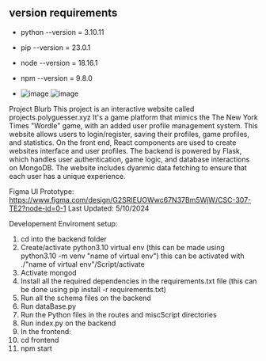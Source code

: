 ## version requirements

- python --version = 3.10.11
- pip --version = 23.0.1
- node --version = 18.16.1
- npm --version = 9.8.0

- ![image](https://github.com/satiwari26/polyGusser/assets/122580195/7504c964-ab11-469b-9b61-f660ce50404f)
![image](https://github.com/satiwari26/polyGusser/assets/122580195/a797fd9a-7be6-4d3e-abd4-758fd3d050d5)

Project Blurb
This project is an interactive website called projects.polyguesser.xyz It's a game platform that mimics the The New York Times "Wordle" game, with an added user profile management system. This website allows users to login/register, saving their profiles, game profiles, and statistics. On the front end, React components are used to create websites interface and user profiles. The backend is powered by Flask, which handles user authentication, game logic, and database interactions on MongoDB. The website includes dyanmic data fetching to ensure that each user has a unique experience. 

Figma UI Prototype:
https://www.figma.com/design/G2SRlEUOWwc67N37Bm5WjW/CSC-307-TE2?node-id=0-1
Last Updated: 5/10/2024

Developement Enviroment setup:
1. cd into the backend folder
2. Create/activate python3.10 virtual env (this can be made using python3.10 -m venv "name of virtual env") this can be activated   with ./"name of virtual env"/Script/activate
3. Activate mongod
4. Install all the required dependencies in the requirements.txt file (this can be done using pip install -r requirements.txt)
5. Run all the schema files on the backend 
6. Run dataBase.py
7. Run the Python files in the routes and miscScript directories
8. Run index.py on the backend 
9. In the frontend:
10. cd frontend
11. npm start
